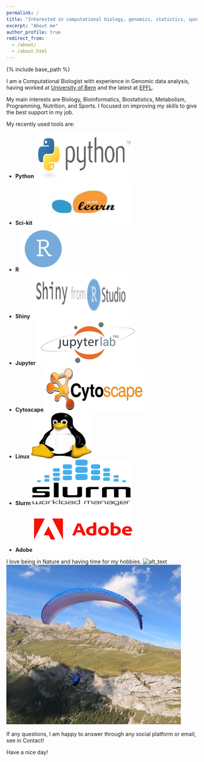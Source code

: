 ```yaml
---
permalink: /
title: "Interested in computational biology, genomics, statistics, sports, and machine learning"
excerpt: "About me"
author_profile: true
redirect_from: 
  - /about/
  - /about.html
---
```


{% include base_path %}

I am a Computational Biologist with experience in Genomic data analysis, having worked at [University of Bern](https://www.unibe.ch/index_eng.html) and the latest at [EPFL](https://www.epfl.ch/en/).

My main interests are Biology, Bioinformatics, Biostatistics, Metabolism, Programming, Nutrition, and Sports. I focused on improving my skills to give the best support in my job. <!--- <img alt="alt_text" width="300px" height="300px" src="images/asics.jpeg" /> --->


My recently used tools are:
* **Python** <img alt="alt_text" width="260px" height="120px" src="images/python.png" />
* **Sci-kit** <img alt="alt_text" width="260px" height="120px" src="images/scikit.jpg" />
* **R** <img alt="alt_text" width="120px" height="120px" src="images/clean_logo_rstudio.png" />
* **Shiny** <img alt="alt_text" width="260px" height="120px" src="images/shiny.png" />
* **Jupyter** <img alt="alt_text" width="260px" height="120px" src="images/jupy.png" />
* **Cytoscape** <img alt="alt_text" width="260px" height="120px" src="images/cytoscape-logo.png" />
* **Linux** <img alt="alt_text" width="160px" height="120px" src="images/linux.png" />
* **Slurm** <img alt="alt_text" width="260px" height="120px" src="images/slurm.png" />
* **Adobe** <img alt="alt_text" width="260px" height="120px" src="images/Adobe-Logo.png" />

I love being in Nature and having time for my hobbies. 
<img alt="alt_text" width="460px" height="420px" src="images/paraAmis.jpg" /> <img alt="alt_text" width="460px" height="420px" src="images/lobhornerme.jpeg" />

If any questions, I am happy to answer through any social platform or email, see in Contact!

Have a nice day!

